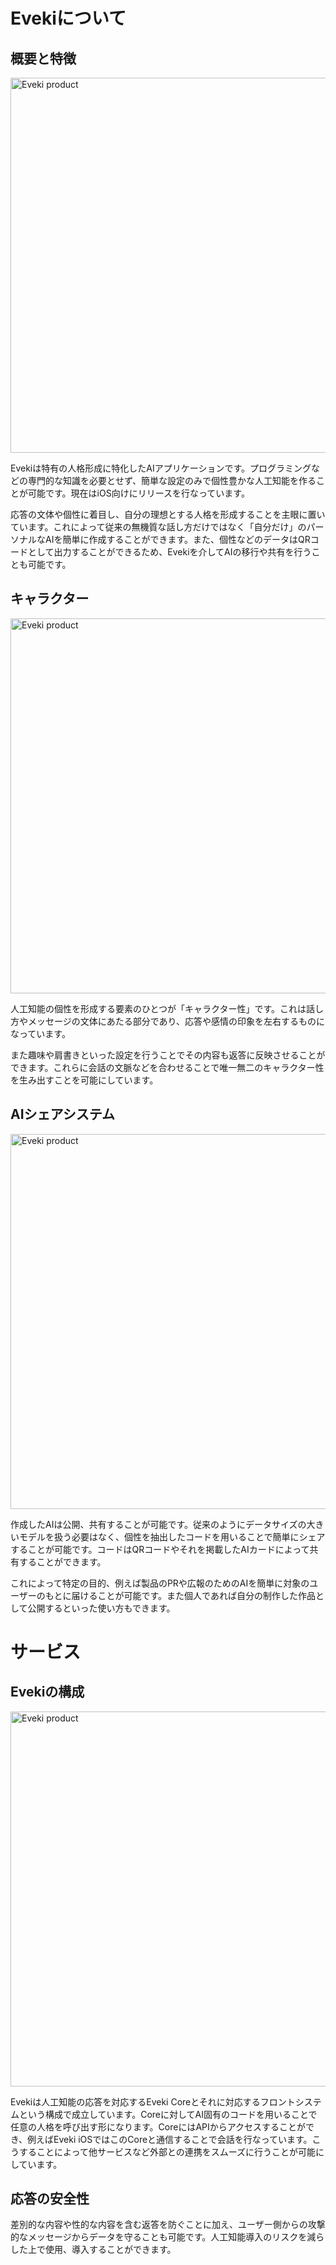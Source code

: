 # Evekiについて

## 概要と特徴

<Image src="/contents/assets/about1.webp" alt="Eveki product" width="1280" height="600" />

Evekiは特有の人格形成に特化したAIアプリケーションです。プログラミングなどの専門的な知識を必要とせず、簡単な設定のみで個性豊かな人工知能を作ることが可能です。現在はiOS向けにリリースを行なっています。

応答の文体や個性に着目し、自分の理想とする人格を形成することを主眼に置いています。これによって従来の無機質な話し方だけではなく「自分だけ」のパーソナルなAIを簡単に作成することができます。また、個性などのデータはQRコードとして出力することができるため、Evekiを介してAIの移行や共有を行うことも可能です。

## キャラクター

<Image src="/contents/assets/product5.jpg" alt="Eveki product" width="1280" height="600" />

人工知能の個性を形成する要素のひとつが「キャラクター性」です。これは話し方やメッセージの文体にあたる部分であり、応答や感情の印象を左右するものになっています。

また趣味や肩書きといった設定を行うことでその内容も返答に反映させることができます。これらに会話の文脈などを合わせることで唯一無二のキャラクター性を生み出すことを可能にしています。

## AIシェアシステム

<Image src="/contents/assets/2 (2).jpg" alt="Eveki product" width="1280" height="600" />

作成したAIは公開、共有することが可能です。従来のようにデータサイズの大きいモデルを扱う必要はなく、個性を抽出したコードを用いることで簡単にシェアすることが可能です。コードはQRコードやそれを掲載したAIカードによって共有することができます。

これによって特定の目的、例えば製品のPRや広報のためのAIを簡単に対象のユーザーのもとに届けることが可能です。また個人であれば自分の制作した作品として公開するといった使い方もできます。

# サービス

## Evekiの構成
<Image src="/contents/assets/Eveki-4.webp" alt="Eveki product" width="1280" height="600" />

Evekiは人工知能の応答を対応するEveki Coreとそれに対応するフロントシステムという構成で成立しています。Coreに対してAI固有のコードを用いることで任意の人格を呼び出す形になります。CoreにはAPIからアクセスすることができ、例えばEveki iOSではこのCoreと通信することで会話を行なっています。こうすることによって他サービスなど外部との連携をスムーズに行うことが可能にしています。

## 応答の安全性

差別的な内容や性的な内容を含む返答を防ぐことに加え、ユーザー側からの攻撃的なメッセージからデータを守ることも可能です。人工知能導入のリスクを減らした上で使用、導入することができます。
